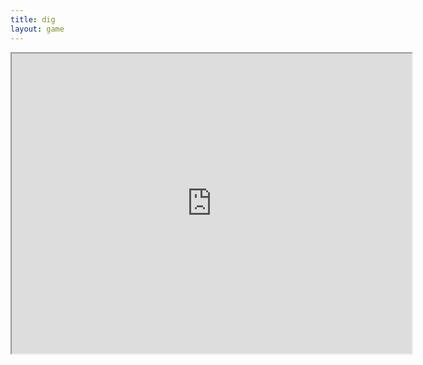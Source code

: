```yaml
---
title: dig
layout: game
---
```


<iframe 
    id="gamearea" 
    width="640" 
    height ="480" 
    scrolling="no" 
    src="https://cdn.rawgit.com/dustinpfister/dig/2.9.12/index.html"
>iframe support needed.</iframe>